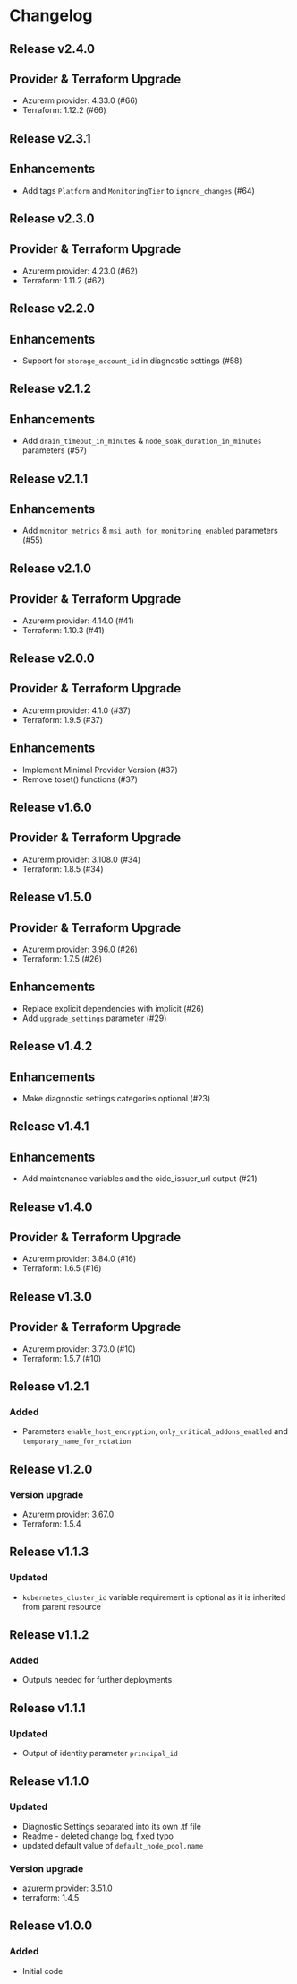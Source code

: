 # Changelog

## Release v2.4.0

## Provider & Terraform Upgrade
- Azurerm provider: 4.33.0 (#66)
- Terraform: 1.12.2 (#66)
   
## Release v2.3.1

## Enhancements

- Add tags `Platform` and `MonitoringTier` to `ignore_changes` (#64)


   
## Release v2.3.0

## Provider & Terraform Upgrade
- Azurerm provider: 4.23.0 (#62)
- Terraform: 1.11.2 (#62)
   
## Release v2.2.0

## Enhancements

- Support for `storage_account_id` in diagnostic settings (#58)


   
## Release v2.1.2

## Enhancements

- Add `drain_timeout_in_minutes` & `node_soak_duration_in_minutes` parameters (#57)


   
## Release v2.1.1

## Enhancements

- Add `monitor_metrics` & `msi_auth_for_monitoring_enabled` parameters (#55)


   
## Release v2.1.0

## Provider & Terraform Upgrade
- Azurerm provider: 4.14.0 (#41)
- Terraform: 1.10.3 (#41)
   
## Release v2.0.0

## Provider & Terraform Upgrade
- Azurerm provider: 4.1.0 (#37)
- Terraform: 1.9.5 (#37)
## Enhancements
- Implement Minimal Provider Version (#37)
- Remove toset() functions (#37)
   
## Release v1.6.0

## Provider & Terraform Upgrade
- Azurerm provider: 3.108.0 (#34)
- Terraform: 1.8.5 (#34)
   
## Release v1.5.0

## Provider & Terraform Upgrade

- Azurerm provider: 3.96.0 (#26)
- Terraform: 1.7.5 (#26)

## Enhancements

- Replace explicit dependencies with implicit (#26)
- Add `upgrade_settings` parameter (#29)


   
## Release v1.4.2

## Enhancements

- Make diagnostic settings categories optional (#23)


   
## Release v1.4.1

## Enhancements

- Add maintenance variables and the oidc_issuer_url output (#21)


   
## Release v1.4.0

## Provider & Terraform Upgrade
- Azurerm provider: 3.84.0 (#16)
- Terraform: 1.6.5 (#16)
   
## Release v1.3.0

## Provider & Terraform Upgrade
- Azurerm provider: 3.73.0 (#10)
- Terraform: 1.5.7 (#10)

   
## Release v1.2.1

### Added
- Parameters `enable_host_encryption`, `only_critical_addons_enabled` and `temporary_name_for_rotation`
   
## Release v1.2.0

### Version upgrade
- Azurerm provider: 3.67.0
- Terraform: 1.5.4
   
## Release v1.1.3

### Updated
- `kubernetes_cluster_id` variable requirement is optional as it is inherited from parent resource
   
## Release v1.1.2

### Added

- Outputs needed for further deployments
   
## Release v1.1.1

### Updated
- Output of identity parameter `principal_id` 
   
## Release v1.1.0

### Updated

- Diagnostic Settings separated into its own .tf file
- Readme - deleted change log, fixed typo
- updated default value of `default_node_pool.name`

### Version upgrade

- azurerm provider: 3.51.0
- terraform: 1.4.5


   
## Release v1.0.0

### Added 

- Initial code
   
